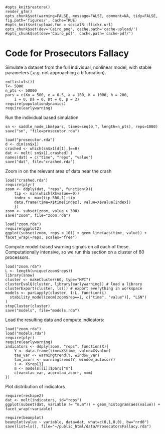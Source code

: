 ``` {r echo=FALSE}
#opts_knit$restore()
render_gfm()
opts_chunk$set(warning=FALSE, message=FALSE, comment=NA, tidy=FALSE, fig.path='figures/', cache=TRUE) 
#opts_knit$set(upload.fun = socialR::flickr.url)
opts_chunk$set(dev='Cairo_png', cache.path='cache-upload/')
#opts_chunk$set(dev='Cairo_pdf', cache.path='cache-pdf/')
````

# Code for Prosecutors Fallacy 

Simulate a dataset from the full individual, nonlinear model, with stable parameters (*.e.g.* not approaching a bifurcation).

``` {r }
rm(list=ls())
T<- 5000
n_pts <- 50000
pars = c(Xo = 500, e = 0.5, a = 180, K = 1000, h = 200,
    i = 0, Da = 0, Dt = 0, p = 2)
require(populationdynamics)
require(earlywarning)
````
Run the individual based simulation
``` {r }
sn <- saddle_node_ibm(pars, times=seq(0,T, length=n_pts), reps=1000)
save("sn", "file=prosecutor.rda")
````

``` {r }
load("prosecutor.rda")
d <- dim(sn$x1)
crashed <- which(sn$x1[d[1],]==0)
dat <- melt( sn$x1[,crashed] )
names(dat) = c("time", "reps", "value")
save("dat", file="crashed.rda")
````

Zoom in on the relevant area of data near the crash

``` {r }
load("crashed.rda")
require(plyr)
zoom <- ddply(dat, "reps", function(X){
    tip <- min(which(X$value==0))
    index <- max(tip-500,1):tip
    data.frame(time=X$time[index], value=X$value[index])
    })
zoom <- subset(zoom, value > 300)
save("zoom", file="zoom.rda")
````

``` {r replicate_crashes}
load("zoom.rda")
require(ggplot2)
ggplot(subset(zoom, reps < 10)) + geom_line(aes(time, value)) + facet_wrap(~reps, scales="free")
````

Compute model-based warning signals on all each of these.  
Computationally intensive, so we run this section on a cluster of 60 processors.  

``` {r }
load("zoom.rda")
L <- length(unique(zoom$reps))
library(snow)
cluster <- makeCluster(60, type="MPI")
clusterEvalQ(cluster, library(earlywarning)) # load a library
clusterExport(cluster, ls()) # export everything in workspace
models <- parLapply(cluster, 1:L, function(i)
  stability_model(zoom[zoom$rep==i, c("time", "value")], "LSN")
)
stopCluster(cluster)
save("models", file="models.rda")
````

Load the resulting data and compute indicators:

``` {r }
load("zoom.rda")
load("models.rda")
require(plyr)
require(earlywarning)
indicators <- ddply(zoom, "reps", function(X){
    Y <- data.frame(time=X$time, value=X$value)
    tau_var <- warningtrend(Y, window_var)
    tau_acorr <- warningtrend(Y, window_autocorr)
    i <- X$rep[1]
    m <- models[[i]]$pars["m"]
    c(var=tau_var, acor=tau_acorr, m=m)
})
````

Plot distribution of indicators

``` {r indicators, fig.height=3, fig.width=5}
require(reshape2)
dat <- melt(indicators, id="reps")
ggplot(subset(dat, variable != "m.m")) + geom_histogram(aes(value)) + facet_wrap(~variable)
````


``` {r beanplot, fig.height=4, fig.width=5}
require(beanplot)
beanplot(value ~ variable, data=dat, what=c(0,1,0,0), bw="nrd0")
save(list=ls(), file="~/public_html/data/ProsecutorsFallacy.rda")
````





